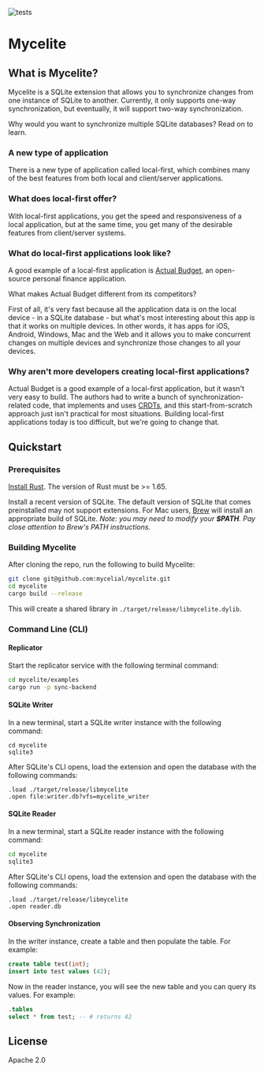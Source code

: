 ![tests](https://github.com/mycelial/mycelite/actions/workflows/tests.yml/badge.svg)
# Mycelite

## What is Mycelite?

Mycelite is a SQLite extension that allows you to synchronize changes from one
instance of SQLite to another. Currently, it only supports one-way
synchronization, but eventually, it will support two-way synchronization.

Why would you want to synchronize multiple SQLite databases? Read on to learn.

### A new type of application

There is a new type of application called local-first, which combines many of
the best features from both local and client/server applications.

### What does local-first offer?

With local-first applications, you get the speed and responsiveness of a local
application, but at the same time, you get many of the desirable features from
client/server systems.

### What do local-first applications look like?

A good example of a local-first application is [Actual
Budget](https://github.com/actualbudget/actual), an open-source personal finance
application.

What makes Actual Budget different from its competitors?

First of all, it's very fast because all the application data is on the local
device - in a SQLite database - but what's most interesting about this app is
that it works on multiple devices. In other words, it has apps for iOS, Android,
Windows, Mac and the Web and it allows you to make concurrent changes on
multiple devices and synchronize those changes to all your devices.

### Why aren't more developers creating local-first applications?

Actual Budget is a good example of a local-first application, but it wasn't very
easy to build. The authors had to write a bunch of synchronization-related code,
that implements and uses
[CRDTs](https://en.wikipedia.org/wiki/Conflict-free_replicated_data_type), and
this start-from-scratch approach just isn't practical for most situations.
Building local-first applications today is too difficult, but we're going to
change that.

## Quickstart

### Prerequisites

[Install Rust](https://www.rust-lang.org/tools/install).
The version of Rust must be >= 1.65.

Install a recent version of SQLite. The default version of SQLite that comes
preinstalled may not support extensions. For Mac users, [Brew](https://formulae.brew.sh/formula/sqlite)
will install an appropriate build of SQLite.
_Note: you may need to modify your **$PATH**. Pay close attention to Brew's PATH instructions._

### Building Mycelite

After cloning the repo, run the following to build Mycelite:

```bash
git clone git@github.com:mycelial/mycelite.git
cd mycelite
cargo build --release
```

This will create a shared library in `./target/release/libmycelite.dylib`.

### Command Line (CLI)

#### Replicator

Start the replicator service with the following terminal command:

```bash
cd mycelite/examples
cargo run -p sync-backend
```

#### SQLite Writer

In a new terminal, start a SQLite writer instance with the following command:

```
cd mycelite
sqlite3
```

After SQLite's CLI opens, load the extension and open the database with the
following commands:

```
.load ./target/release/libmycelite
.open file:writer.db?vfs=mycelite_writer
```

#### SQLite Reader

In a new terminal, start a SQLite reader instance with the following command:

```bash
cd mycelite
sqlite3
```

After SQLite's CLI opens, load the extension and open the database with the
following commands:

```
.load ./target/release/libmycelite
.open reader.db
```

#### Observing Synchronization

In the writer instance, create a table and then populate the table. For example:

```sql
create table test(int);
insert into test values (42);
```

Now in the reader instance, you will see the new table and you can query its
values. For example:

```sql
.tables
select * from test; -- # returns 42
```

## License

Apache 2.0
